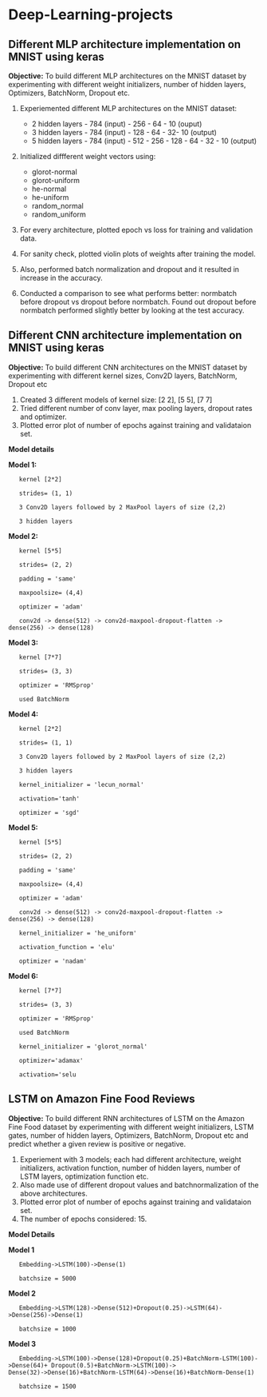 # Deep-Learning-projects

## Different MLP architecture implementation on MNIST using keras
**Objective:** To build different MLP architectures on the MNIST dataset by experimenting with different  weight initializers, number of hidden layers, Optimizers, BatchNorm, Dropout etc.

1. Experiemented different MLP architectures on the MNIST dataset:

    * 2 hidden layers - 784 (input) - 256 - 64 - 10 (ouput)
    * 3 hidden layers - 784 (input) - 128 - 64 - 32- 10 (output)
    * 5 hidden layers - 784 (input) - 512 - 256 - 128 - 64 - 32 - 10 (output)

2. Initialized diffferent weight vectors using:

	* glorot-normal
    * glorot-uniform
    * he-normal
    * he-uniform
	* random_normal
	* random_uniform
	
3. For every architecture, plotted epoch vs loss for training and validation data.

4. For sanity check, plotted violin plots of weights after training the model.

5. Also, performed batch normalization and dropout and it resulted in increase in the accuracy.

6. Conducted a comparison to see what performs better: normbatch before dropout vs dropout before normbatch. Found out dropout before normbatch performed slightly better by looking at the test accuracy.

## Different CNN architecture implementation on MNIST using keras
**Objective:** To build different CNN architectures on the MNIST dataset by experimenting with different kernel sizes, Conv2D layers, BatchNorm, Dropout etc

1. Created 3 different models of kernel size: [2 2], [5 5], [7  7]
2. Tried different number of conv layer, max pooling layers, dropout rates and optimizer.
3. Plotted error plot of number of epochs against training and validataion set.

**Model details**

   **Model 1:**
	
	   kernel [2*2]
		
	   strides= (1, 1)
		
	   3 Conv2D layers followed by 2 MaxPool layers of size (2,2)
		
	   3 hidden layers
	 
   **Model 2:**
	
       kernel [5*5]
		
	   strides= (2, 2)
		
	   padding = 'same'
		
	   maxpoolsize= (4,4)
		
	   optimizer = 'adam'
		
	   conv2d -> dense(512) -> conv2d-maxpool-dropout-flatten -> dense(256) -> dense(128)
	 
   **Model 3:**
	 
	   kernel [7*7]
		
       strides= (3, 3)
		
       optimizer = 'RMSprop'
		
       used BatchNorm
	 
   **Model 4:**
	 
	   kernel [2*2]
		
	   strides= (1, 1)
		
	   3 Conv2D layers followed by 2 MaxPool layers of size (2,2)
		
	   3 hidden layers
		
	   kernel_initializer = 'lecun_normal'
		
	   activation='tanh'
		
	   optimizer = 'sgd'
	  
   **Model 5:**
	  
	   kernel [5*5]
		
	   strides= (2, 2)
		
	   padding = 'same'
		
	   maxpoolsize= (4,4)
		
	   optimizer = 'adam'
		
	   conv2d -> dense(512) -> conv2d-maxpool-dropout-flatten -> dense(256) -> dense(128)
		
	   kernel_initializer = 'he_uniform'
		
	   activation_function = 'elu'
		
	   optimizer = 'nadam'
	  
   **Model 6:**
	  
	   kernel [7*7]
		
	   strides= (3, 3)
		
	   optimizer = 'RMSprop'
		
	   used BatchNorm
		
	   kernel_initializer = 'glorot_normal'
		
	   optimizer='adamax'
		
	   activation='selu

## LSTM on Amazon Fine Food Reviews
**Objective:** To build different RNN architectures of LSTM on the Amazon Fine Food dataset by experimenting with different weight initializers, LSTM gates, number of hidden layers, Optimizers, BatchNorm, Dropout etc and predict whether a given review is positive or negative. 

1. Experiement with 3 models; each had different architecture, weight initializers, activation function, number of hidden layers, number of LSTM layers, optimization function etc.
2. Also made use of different dropout values and batchnormalization of the above architectures.
3. Plotted error plot of number of epochs against training and validataion set.
5. The number of epochs considered: 15.

**Model Details**

   **Model 1**
    
	   Embedding->LSTM(100)->Dense(1)
		
       batchsize = 5000
		
   **Model 2**
    
	   Embedding->LSTM(128)->Dense(512)+Dropout(0.25)->LSTM(64)->Dense(256)->Dense(1)
        
	   batchsize = 1000
		
   **Model 3**
	
       Embedding->LSTM(100)->Dense(128)+Dropout(0.25)+BatchNorm-LSTM(100)->Dense(64)+ Dropout(0.5)+BatchNorm->LSTM(100)->
    Dense(32)->Dense(16)+BatchNorm-LSTM(64)->Dense(16)+BatchNorm-Dense(1)
	
       batchsize = 1500




